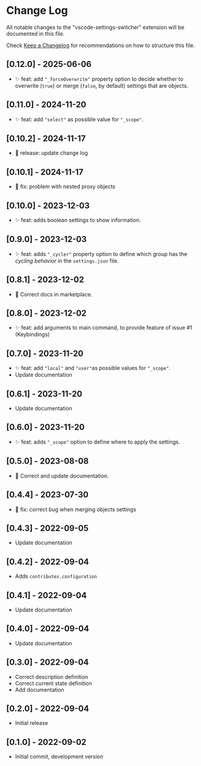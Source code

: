 # Change Log

All notable changes to the "vscode-settings-switcher" extension will be
documented in this file.

Check [Keep a Changelog](http://keepachangelog.com/) for recommendations on how
to structure this file.

## [0.12.0] - 2025-06-06

-   ✨ feat: add `"_forceOverwrite"` property option to decide whether to
    overwrite (`true`) or merge (`false`, by default) settings that are objects.

## [0.11.0] - 2024-11-20

-   ✨ feat: add `"select"` as possible value for `"_scope"`.

## [0.10.2] - 2024-11-17

-   🚀 release: update change log

## [0.10.1] - 2024-11-17

-   🐞 fix: problem with nested proxy objects

## [0.10.0] - 2023-12-03

-   ✨ feat: adds boolean settings to show information.

## [0.9.0] - 2023-12-03

-   ✨ feat: adds `"_cycler"` property option to define which group has the
    _cycling behavior_ in the `settings.json` file.

## [0.8.1] - 2023-12-02

-   📄 Correct docs in marketplace.

## [0.8.0] - 2023-12-02

-   ✨ feat: add arguments to main command, to provide feature of issue #1
    (Keybindings)

## [0.7.0] - 2023-11-20

-   ✨ feat: add `"local"` and `"user"`as possible values for `"_scope"`.
-   Update documentation

## [0.6.1] - 2023-11-20

-   Update documentation

## [0.6.0] - 2023-11-20

-   ✨ feat: adds `"_scope"` option to define where to apply the settings.

## [0.5.0] - 2023-08-08

-   📄 Correct and update documentation.

## [0.4.4] - 2023-07-30

-   🐞 fix: correct bug when merging objects settings

## [0.4.3] - 2022-09-05

-   Update documentation

## [0.4.2] - 2022-09-04

-   Adds `contributes.configuration`

## [0.4.1] - 2022-09-04

-   Update documentation

## [0.4.0] - 2022-09-04

-   Update documentation

## [0.3.0] - 2022-09-04

-   Correct description definition
-   Correct current state definition
-   Add documentation

## [0.2.0] - 2022-09-04

-   Initial release

## [0.1.0] - 2022-09-02

-   Initial commit, development version
